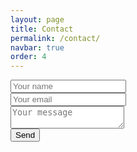 ```yaml
---
layout: page
title: Contact
permalink: /contact/
navbar: true
order: 4
---
```


<form method="POST" action="http://formspree.io/luis.es@yahoo.com">
  <input type="text" name="name" placeholder="Your name"><br>
  <input type="email" name="email" placeholder="Your email"><br>
  <textarea name="message" placeholder="Your message"></textarea><br>
  <input type="text" name="_gotcha" style="display:none" />
  <input type="submit" value="Send"> <!-- button -->
</form>
